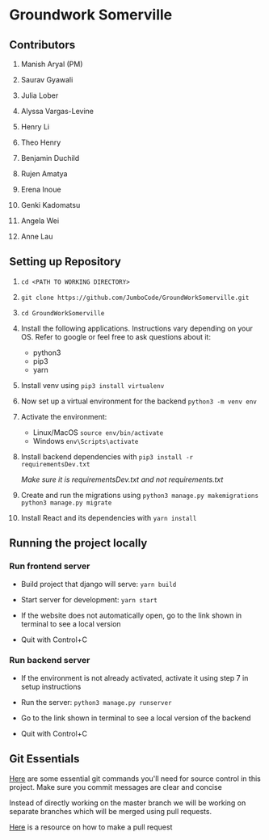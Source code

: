 # Groundwork Somerville #

## Contributors ##

1. Manish Aryal (PM)

2. Saurav Gyawali

3. Julia Lober

4. Alyssa Vargas-Levine

5. Henry Li

6. Theo Henry

7. Benjamin Duchild

8. Rujen Amatya

9. Erena Inoue

10. Genki Kadomatsu

11. Angela Wei

12. Anne Lau


## Setting up Repository
1.  `cd <PATH TO WORKING DIRECTORY>`

2.  `git clone https://github.com/JumboCode/GroundWorkSomerville.git`

3.  `cd GroundWorkSomerville`

4. Install the following applications. Instructions vary depending on your OS. Refer to google or feel free to ask questions about it:
	* python3
	* pip3
	* yarn

5. Install venv using `pip3 install virtualenv`
	
6. Now set up a virtual environment for the backend `python3 -m venv env`

7. Activate the environment:
	* Linux/MacOS `source env/bin/activate`
	* Windows `env\Scripts\activate`

8. Install backend dependencies with `pip3 install -r requirementsDev.txt`

	*Make sure it is requirementsDev.txt and not requirements.txt*

9. Create and run the migrations using
	`python3 manage.py makemigrations`
	`python3 manage.py migrate`

10. Install React and its dependencies with `yarn install`

## Running the project locally ##
### Run frontend server ###

- Build project that django will serve: `yarn build`

- Start server for development: `yarn start`

- If the website does not automatically open, go to the link shown in terminal to see a local version

- Quit with Control+C

### Run backend server ###

- If the environment is not already activated, activate it using step 7 in setup instructions

- Run the server: `python3 manage.py runserver`

- Go to the link shown in terminal to see a local version of the backend

- Quit with Control+C

## Git Essentials ##

[Here](https://education.github.com/git-cheat-sheet-education.pdf) are some essential git commands you'll need for source control in this project. Make sure you commit messages are clear and concise

Instead of directly working on the master branch we will be working on separate branches which will be merged using pull requests.

[Here](https://help.github.com/articles/creating-a-pull-request/)  is a resource on how to make a pull request
